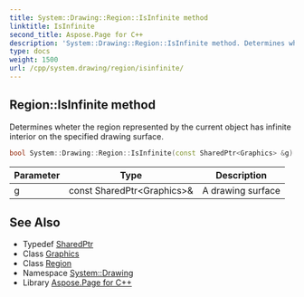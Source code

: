 ```yaml
---
title: System::Drawing::Region::IsInfinite method
linktitle: IsInfinite
second_title: Aspose.Page for C++
description: 'System::Drawing::Region::IsInfinite method. Determines wheter the region represented by the current object has infinite interior on the specified drawing surface in C++.'
type: docs
weight: 1500
url: /cpp/system.drawing/region/isinfinite/
---
```

## Region::IsInfinite method


Determines wheter the region represented by the current object has infinite interior on the specified drawing surface.

```cpp
bool System::Drawing::Region::IsInfinite(const SharedPtr<Graphics> &g) const
```


| Parameter | Type | Description |
| --- | --- | --- |
| g | const SharedPtr\<Graphics\>\& | A drawing surface |

## See Also

* Typedef [SharedPtr](../../../system/sharedptr/)
* Class [Graphics](../../graphics/)
* Class [Region](../)
* Namespace [System::Drawing](../../)
* Library [Aspose.Page for C++](../../../)
